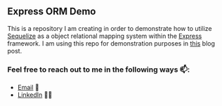 ## Express ORM Demo
This is a repository I am creating in order to demonstrate how to utilize [Sequelize](https://sequelize.org/) as a object relational mapping system within the [Express](https://expressjs.com/) framework.  I am using this repo for demonstration purposes in [this](https://ryan-m-schleck.medium.com/object-relational-mapping-in-express-ce7a432c5f9) blog post.

### Feel free to reach out to me in the following ways 📫:
* [Email](mailto:Ryan.M.Schleck@gmail.com) 📧
* [LinkedIn](https://www.linkedin.com/in/ryan-schleck/) 🧑‍💼